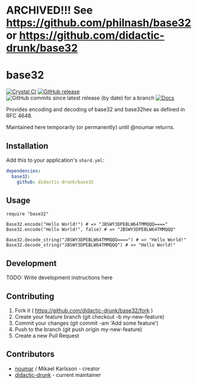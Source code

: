 # ARCHIVED!!! See https://github.com/philnash/base32 or https://github.com/didactic-drunk/base32

# base32
[![Crystal CI](https://github.com/didactic-drunk/base32/actions/workflows/crystal.yml/badge.svg)](https://github.com/didactic-drunk/base32/actions/workflows/crystal.yml)
[![GitHub release](https://img.shields.io/github/release/didactic-drunk/base32.svg)](https://github.com/didactic-drunk/base32/releases)
![GitHub commits since latest release (by date) for a branch](https://img.shields.io/github/commits-since/didactic-drunk/base32/latest)
[![Docs](https://img.shields.io/badge/docs-available-brightgreen.svg)](https://didactic-drunk.github.io/base32/master)

Provides encoding and decoding of base32 and base32hex as defined in RFC 4648.

Maintained here temporarily (or permanently) until @noumar returns.

## Installation

Add this to your application's `shard.yml`:

```yaml
dependencies:
  base32:
    github: didactic-drunk/base32
```

## Usage

```crystal
require "base32"

Base32.encode("Hello World!") # => "JBSWY3DPEBLW64TMMQQQ===="
Base32.encode("Hello World!", false) # => "JBSWY3DPEBLW64TMMQQQ"

Base32.decode_string("JBSWY3DPEBLW64TMMQQQ====") # => "Hello World!"
Base32.decode_string("JBSWY3DPEBLW64TMMQQQ") # => "Hello World!"
```

## Development

TODO: Write development instructions here

## Contributing

1. Fork it ( https://github.com/didactic-drunk/base32/fork )
2. Create your feature branch (git checkout -b my-new-feature)
3. Commit your changes (git commit -am 'Add some feature')
4. Push to the branch (git push origin my-new-feature)
5. Create a new Pull Request

## Contributors

- [noumar](https://github.com/noumar) / Mikael Karlsson - creator
- [didactic-drunk](https://github.com/didactic-drunk) - current maintainer
